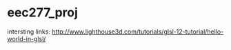 # eec277_proj

intersting links: http://www.lighthouse3d.com/tutorials/glsl-12-tutorial/hello-world-in-glsl/

